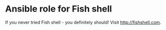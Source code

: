 # Ansible role for Fish shell

If you never tried Fish shell - you definitely should! Visit http://fishshell.com. 
